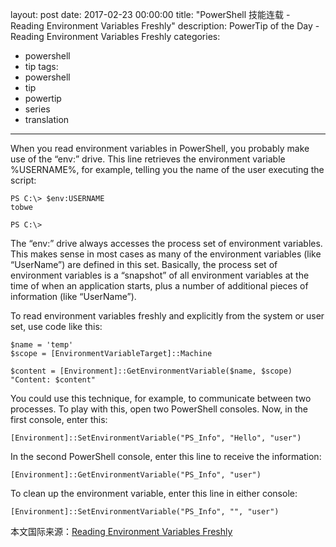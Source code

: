 ﻿layout: post
date: 2017-02-23 00:00:00
title: "PowerShell 技能连载 - Reading Environment Variables Freshly"
description: PowerTip of the Day - Reading Environment Variables Freshly
categories:
- powershell
- tip
tags:
- powershell
- tip
- powertip
- series
- translation
---
When you read environment variables in PowerShell, you probably make use of the “env:” drive. This line retrieves the environment variable %USERNAME%, for example, telling you the name of the user executing the script:

     
    PS C:\> $env:USERNAME
    tobwe
    
    PS C:\>
     

The “env:” drive always accesses the process set of environment variables. This makes sense in most cases as many of the environment variables (like “UserName”) are defined in this set. Basically, the process set of environment variables is a “snapshot” of all environment variables at the time of when an application starts, plus a number of additional pieces of information (like “UserName”).

To read environment variables freshly and explicitly from the system or user set, use code like this:

    $name = 'temp'
    $scope = [EnvironmentVariableTarget]::Machine
    
    $content = [Environment]::GetEnvironmentVariable($name, $scope)
    "Content: $content"
    

You could use this technique, for example, to communicate between two processes. To play with this, open two PowerShell consoles. Now, in the first console, enter this:

    [Environment]::SetEnvironmentVariable("PS_Info", "Hello", "user")
    

In the second PowerShell console, enter this line to receive the information:

    [Environment]::GetEnvironmentVariable("PS_Info", "user") 
    

To clean up the environment variable, enter this line in either console:

    [Environment]::SetEnvironmentVariable("PS_Info", "", "user")

<!--more-->
本文国际来源：[Reading Environment Variables Freshly](http://community.idera.com/powershell/powertips/b/tips/posts/reading-environment-variables-freshly)

